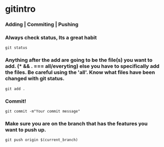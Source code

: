 # gitintro

### Adding | Commiting | Pushing

### Always check status, Its a great habit
```
git status
```

### Anything after the add are going to be the file(s) you want to add. (* && . === all/everyting) else you have to specifically add the files. Be careful using the 'all'. Know what files have been changed with git status.
```
git add .
```

### Commit!
```
git commit -m"Your commit message"
```

### Make sure you are on the branch that has the features you want to push up.
```
git push origin $(current_branch)
```
